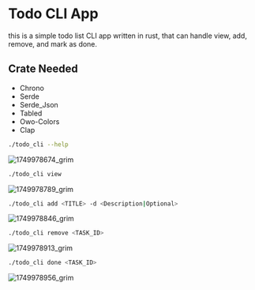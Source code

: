 # Todo CLI App
this is a simple todo list CLI app written in rust, that can handle view, add, remove, and mark as done.


## Crate Needed
- Chrono
- Serde
- Serde_Json
- Tabled
- Owo-Colors
- Clap

```bash
./todo_cli --help
```
![1749978674_grim](https://github.com/user-attachments/assets/888dc4b9-ee1f-4392-8de2-b4254ea6ba65)

```bash
./todo_cli view
```

![1749978789_grim](https://github.com/user-attachments/assets/de3fe23c-9293-484e-a0ae-9a57c0f8883b)

```bash
./todo_cli add <TITLE> -d <Description|Optional>
```

![1749978846_grim](https://github.com/user-attachments/assets/984ca209-b9b1-4e3b-baf2-e91840f6ff1e)


```bash
./todo_cli remove <TASK_ID>
```

![1749978913_grim](https://github.com/user-attachments/assets/aae611f1-9b54-497e-81f9-de22660c9d23)


```bash
./todo_cli done <TASK_ID>
```

![1749978956_grim](https://github.com/user-attachments/assets/eae9e9f5-6bab-474c-87f0-eb3abdd8a602)
